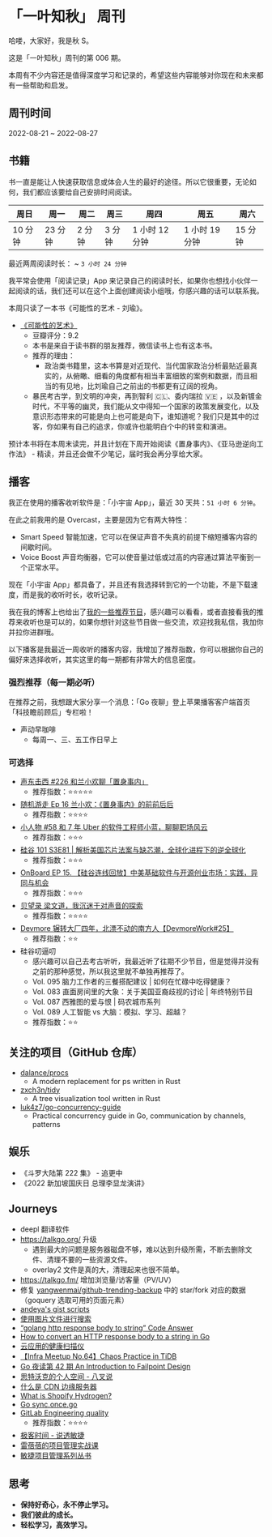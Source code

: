 # 「一叶知秋」 周刊

哈喽，大家好，我是秋 S。

这是「一叶知秋」周刊的第 006 期。

本周有不少内容还是值得深度学习和记录的，希望这些内容能够对你现在和未来都有一些帮助和启发。

## 周刊时间

2022-08-21 ~ 2022-08-27

## 书籍

书一直是能让人快速获取信息或体会人生的最好的途径。所以它很重要，无论如何，我们都应该要给自己安排时间阅读。

| 周日 | 周一 | 周二 | 周三 | 周四 | 周五 | 周六 |
|----|----|----|----|----|----|----|
| 10 分钟 | 23 分钟 | 2 分钟 | 3 分钟 | 1 小时 12 分钟 | 1 小时 19 分钟 | 15 分钟 |

最近两周阅读时长： ~ `3 小时 24 分钟`

我平常会使用「阅读记录」App 来记录自己的阅读时长，如果你也想找小伙伴一起阅读的话，我们还可以在这个上面创建阅读小组哦，你感兴趣的话可以联系我。

本周只读了一本书《可能性的艺术 - 刘瑜》。

+ [《可能性的艺术》](https://book.douban.com/subject/35819419/)
  - 豆瓣评分：9.2
  - 本书是来自于读书群的朋友推荐，微信读书上也有这本书。
  - 推荐的理由：
    - 政治类书籍里，这本书算是对近现代、当代国家政治分析最贴近最真实的，从俯瞰、细看的角度都有相当丰富细致的案例和数据，而且相当的有见地，比刘瑜自己之前出的书都更有辽阔的视角。
  - 暴民考古学，到文明的冲突，再到智利 🇨🇱、委内瑞拉 🇻🇪 ，以及新镀金时代，不平等的幽灵，我们能从文中得知一个国家的政策发展变化，以及意识形态带来的可能是向上也可能是向下，谁知道呢？我们只是其中的过客，你如果有自己的追求，你或许也能明白个中的转变和演进。

预计本书将在本周末读完，并且计划在下周开始阅读《置身事内》、《亚马逊逆向工作法》 - 精读，并且还会做不少笔记，届时我会再分享给大家。

## 播客

我正在使用的播客收听软件是：「小宇宙 App」，最近 30 天共：`51 小时 6 分钟`。

在此之前我用的是 Overcast，主要是因为它有两大特性：
- Smart Speed 智能加速，它可以在保证声音不失真的前提下缩短播客内容的间歇时间。
- Voice Boost 声音均衡器，它可以使音量过低或过高的内容通过算法平衡到一个正常水平。

现在「小宇宙 App」都具备了，并且还有我选择转到它的一个功能，不是下载速度，而是我的收听时长，收听记录。

我在我的博客上也给出了[我的一些推荐节目](https://maiyang.me/podcasts/)，感兴趣可以看看，或者直接看我的推荐来收听也是可以的，如果你想针对这些节目做一些交流，欢迎找我私信，我加你并拉你进群哦。

以下播客是我最近一周收听的播客内容，我增加了推荐指数，你可以根据你自己的偏好来选择收听，其实这里的每一期都有非常大的信息密度。

### 强烈推荐（每一期必听）

在推荐之前，我想跟大家分享一个消息：「Go 夜聊」登上苹果播客客户端首页「科技瞻前顾后」专栏啦！

+ 声动早咖啡
  - 每周一、三、五工作日早上

### 可选择

+ [声东击西 #226 和兰小欢聊「置身事内」](https://www.xiaoyuzhoufm.com/episode/62fe1e4c35d8359407cba243)
  - 推荐指数：⭐️⭐️⭐️⭐️⭐️
+ [随机游走 Ep 16 兰小欢：《置身事内》的前前后后](https://www.xiaoyuzhoufm.com/episode/6157be615c5d3aaf1d5ba296)
  - 推荐指数：⭐️⭐️⭐️⭐️
+ [小人物 #58 和 7 年 Uber 的软件工程师小蓝，聊聊职场风云](https://www.xiaoyuzhoufm.com/episode/62fda70eeb66c53cd8ac004a)
  - 推荐指数：⭐️⭐️⭐️
+ [硅谷 101 S3E81 | 解析美国芯片法案与缺芯潮，全球化进程下的逆全球化](https://www.xiaoyuzhoufm.com/episode/62fd8c1672dc8cbf855b3acb)
  - 推荐指数：⭐️⭐️⭐️
+ [OnBoard EP 15. 【硅谷连线回放】中美基础软件与开源创业市场：实践，异同与机会](https://www.xiaoyuzhoufm.com/episode/63042c10bfab490246e4a949)
  - 推荐指数：⭐️⭐️⭐️
+ [贝望录 梁文道，我沉迷于对声音的探索](https://www.xiaoyuzhoufm.com/episode/62fb2e6feb0492cf2f50888e)
  - 推荐指数：⭐️⭐️⭐️⭐️
+ [Devmore 辗转大厂四年，北漂不动的南方人【DevmoreWork#25】](https://www.xiaoyuzhoufm.com/episode/62e3ae04f22de7eed50b24c4)
  - 推荐指数：⭐️⭐️
+ 硅谷叨逼叨
  - 感兴趣可以自己去考古听听，我最近听了往期不少节目，但是觉得并没有之前的那种感觉，所以我这里就不单独再推荐了。
  - Vol. 095 脑力工作者的三餐搭配建议 | 如何在忙碌中吃得健康？
  - Vol. 083 直面房间里的大象：关于美国亚裔歧视的讨论 | 年终特别节目
  - Vol. 087 西雅图的爱与恨 | 码农城市系列
  - Vol. 089 人工智能 vs 大脑：模拟、学习、超越？
  - 推荐指数：⭐️⭐️

## 关注的项目（GitHub 仓库）

- [dalance/procs](https://github.com/dalance/procs)
  - A modern replacement for ps written in Rust
- [zxch3n/tidy](https://github.com/zxch3n/tidy)
  - A tree visualization tool written in Rust
- [luk4z7/go-concurrency-guide](https://github.com/luk4z7/go-concurrency-guide)
  - Practical concurrency guide in Go, communication by channels, patterns

## 娱乐

- 《斗罗大陆第 222 集》 - 追更中
- 《2022 新加坡国庆日 总理李显龙演讲》

## Journeys

- deepl 翻译软件
- https://talkgo.org/ 升级
  - 遇到最大的问题是服务器磁盘不够，难以达到升级所需，不断去删除文件、清理不要的一些资源文件。
  - overlay2 文件是真的大，清理起来也很不简单。
- https://talkgo.fm/ 增加浏览量/访客量（PV/UV）
- 修复 [yangwenmai/github-trending-backup](https://github.com/yangwenmai/github-trending-backup) 中的 star/fork 对应的数据（goquery 选取可用的页面元素）
- [andeya's gist scripts](https://gist.github.com/andeya/f7f0aede9549b39614dbace26142f192#file-install-pre-commit-go_mod_tidy-sh)
- [使用图片文件进行搜索](https://lens.google.com/search?p=AV3Y9tCoeWxr8DsNzm-XeDVAwYncyfypaxtitVPPxZQcZizQiDVNFLlOtWDkt0s0KVQAxQ21XjREblOp9lKxiNhaldq6lC1iJ3Ox4jXW6d82MpFbEiMPjemvzlulSE_dc6KA7qGOiMbAeQqLlYbVvvE5P34MVyIw8Bsa0Ux245t6cnqF6cw0iBwMldT4CB6RqolLieUj08Yqcga4SF3TQnJc5PgBUvKb8Tcw4AjGoBrWAclXmw2Sm6E-0dAdfVgLWZADoSDtoHjSeVV23Rfo8xHglLUwMGhdK4P49tKwoQ7cLG707Tmn7FO6M70Lu_mjAbYIslJDNJaSahAgrqj0BH77i4PbBbe5xxnBUwQidRXSjfm9&ep=gisbubb&hl=en&pli=1#lns=W251bGwsbnVsbCxbMCwwLDEwMDAwMCwxMDAwMDBdLG51bGwsbnVsbCxudWxsLG51bGwsIkVrY0tKRFkyWVRnM01qaGxMVFE0TVdZdE5ERmpOUzA0WlRWaUxXWmhNR1JpTUdJM1l6WmpOQklmTkRkR05VOTRXVXg2VHpoaWQwMURZVjlYYUdaVlQxWmxjbFJwUkV4U1p3PT0iLG51bGwsbnVsbCxudWxsLDFd)
- [“golang http response body to string” Code Answer](https://www.codegrepper.com/code-examples/go/golang+http+response+body+to+string)
- [How to convert an HTTP response body to a string in Go](https://freshman.tech/snippets/go/http-response-to-string/)
- [云应用的健康扫描仪](https://openresty.com.cn/cn/xray/)
- [【Infra Meetup No.64】Chaos Practice in TiDB](https://tidb.net/archived/meetup/meetup-64-20180314/)
- [Go 夜读第 42 期 An Introduction to Failpoint Design](https://talkgo.org/t/topic/61)
- [思特沃克的个人空间 - 八叉说](https://space.bilibili.com/104129171)
- [什么是 CDN 边缘服务器](https://www.cloudflare.com/zh-cn/learning/cdn/glossary/edge-server/)
- [What is Shopify Hydrogen?](https://www.charle.co.uk/articles/shopify-hydrogen-oxygen/)
- [Go sync.once.go](https://cs.opensource.google/go/go/+/go1.19:src/sync/once.go;l=18)
- [GitLab Engineering quality](https://about.gitlab.com/handbook/engineering/quality/#fy23-direction)
  - 推荐指数：⭐️⭐️⭐️⭐️
- [极客时间 - 说透敏捷](https://time.geekbang.org/column/intro/100044301)
- [雷蓓蓓的项目管理实战课](https://time.geekbang.org/column/intro/100038501)
- [敏捷项目管理系列丛书](https://book.douban.com/series/33968)

## 思考

+ **保持好奇心，永不停止学习。**
+ **我们彼此的成长。**
+ **轻松学习，高效学习。**
